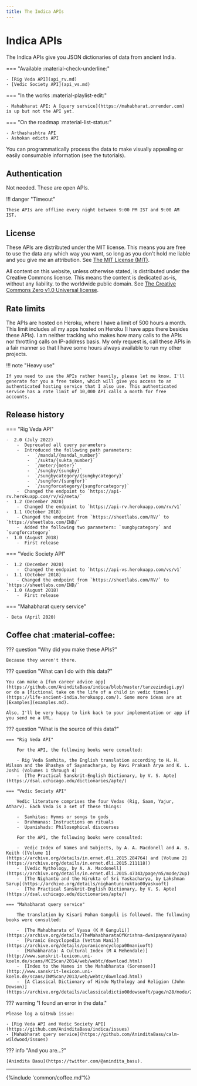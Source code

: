 ```yaml
---
title: The Indica APIs
---
```


# Indica APIs

The Indica APIs give you JSON dictionaries of data from ancient India.

=== "Available :material-check-underline:"

    - [Rig Veda API](api_rv.md)
	- [Vedic Society API](api_vs.md)

=== "In the works :material-playlist-edit:"

    - Mahabharat API: A [query service](https://mahabharat.onrender.com) is up but not the API yet.

=== "On the roadmap :material-list-status:"

    - Arthashashtra API
	- Ashokan edicts API

You can programmatically process the data to make visually appealing or easily consumable information (see the tutorials).

## Authentication

Not needed. These are open APIs.

!!! danger "Timeout"

    These APIs are offline every night between 9:00 PM IST and 9:00 AM IST.

## License

These APIs are distributed under the MIT license. This means you are free to use the data any which way you want, so long as you don't hold me liable and you give me an attribution. See [The MIT License (MIT)](https://opensource.org/licenses/MIT).

All content on this website, unless otherwise stated, is distributed under the Creative Commons license. This means the content is dedicated as-is, without any liability. to the worldwide public domain. See [The Creative Commons Zero v1.0 Universal license](https://wiki.creativecommons.org/wiki/CC0_FAQ).

## Rate limits

The APIs are hosted on Heroku, where I have a limit of 500 hours a month. This limit includes all my apps hosted on Heroku (I have apps there besides these APIs). I am neither tracking who makes how many calls to the APIs nor throttling calls on IP-address basis. My only request is, call these APIs in a fair manner so that I have some hours always available to run my other projects.

!!! note "Heavy use"

    If you need to use the APIs rather heavily, please let me know. I'll generate for you a free token, which will give you access to an authenticated hosting service that I also use. This authenticated service has a rate limit of 10,000 API calls a month for free accounts.

## Release history

=== "Rig Veda API"

    -  2.0 (July 2022)
	    -  Deprecated all query parameters
		-  Introduced the following path parameters:
		    -  `/mandal/{mandal_number}`
			-  `/sukta/{sukta_number}`
			-  `/meter/{meter}`
			-  `/sungby/{sungby}`
			-  `/sungbycategory/{sungbycategory}`
			-  `/sungfor/{sungfor}`
			-  `/sungforcategory/{sungforcategory}`
		-  Changed the endpoint to `https://api-rv.herokuapp.com/rv/v2/meta/`
	-  1.2 (December 2020)
	    -  Changed the endpoint to `https://api-rv.herokuapp.com/rv/v1`
	-  1.1 (October 2018)
	    - Changed the endpoint from `https://sheetlabs.com/RV/` to `https://sheetlabs.com/IND/`
		-  Added the following two parameters: `sungbycategory` and `sungforcategory`
	-  1.0 (August 2018)
	    -  First release

=== "Vedic Society API"

    -  1.2 (December 2020)
	    -  Changed the endpoint to `https://api-vs.herokuapp.com/vs/v1`
	-  1.1 (October 2018)
	    - Changed the endpoint from `https://sheetlabs.com/RV/` to `https://sheetlabs.com/IND/`
	-  1.0 (August 2018)
	    -  First release

=== "Mahabharat query service"

    - Beta (April 2020)

## Coffee chat :material-coffee:

??? question "Why did you make these APIs?"

    Because they weren't there.

??? question "What can I do with this data?"

    You can make a [fun career advice app](https://github.com/AninditaBasu/indica/blob/master/tarzezindagi.py) or do a [fictional take on the life of a child in vedic times](https://life-ancient-india.herokuapp.com/). Some more ideas are at [Examples](examples.md).

    Also, I'll be very happy to link back to your implementation or app if you send me a URL.

??? question "What is the source of this data?"

    === "Rig Veda API"

        For the API, the following books were consulted: 
		
		- Rig Veda Samhita, the English translation according to H. H. Wilson and the Bhashya of Sayanacharya, by Ravi Prakash Arya and K. L. Joshi (Volumes 1 through 4)
		-  [The Practical Sanskrit-English Dictionary, by V. S. Apte](https://dsal.uchicago.edu/dictionaries/apte/)

    === "Vedic Society API"
	
	    Vedic literature comprises the four Vedas (Rig, Saam, Yajur, Atharv). Each Veda is a set of these things:

	    -  Samhitas: Hymns or songs to gods
	    -  Brahmanas: Instructions on rituals
	    -  Upanishads: Philosophical discourses
	
	    For the API, the following books were consulted:
	
	    -  Vedic Index of Names and Subjects, by A. A. Macdonell and A. B. Keith ([Volume 1](https://archive.org/details/in.ernet.dli.2015.284764) and [Volume 2](https://archive.org/details/in.ernet.dli.2015.211118))
	    -  [Vedic Mythology, by A. A. Macdonell](https://archive.org/details/in.ernet.dli.2015.47343/page/n5/mode/2up)
	    -  [The Nighantu and the Nirukta of Sri Yaskacharya, by Lakshman Sarup](https://archive.org/details/nighantuniruktao00yaskuoft)
	    -  [The Practical Sanskrit-English Dictionary, by V. S. Apte](https://dsal.uchicago.edu/dictionaries/apte/)

    === "Mahabharat query service"
	
	    The translation by Kisari Mohan Ganguli is followed. The following books were consulted:
		
		-  [The Mahabharata of Vyasa (K M Ganguli)](https://archive.org/details/TheMahabharataOfKrishna-dwaipayanaVyasa)
	    -  [Puranic Encyclopedia (Vettam Mani)](https://archive.org/details/puranicencyclopa00maniuoft)
	    -  [Mahabharata: A Cultural Index (M A Mehendale)](http://www.sanskrit-lexicon.uni-koeln.de/scans/MCIScan/2014/web/webtc/download.html)
	    -  [Index to the Names in the Mahabharata (Sorensen)](http://www.sanskrit-lexicon.uni-koeln.de/scans/INMScan/2013/web/webtc/download.html)
	    -  [A Classical Dictionary of Hindu Mythology and Religion (John Dowson)](https://archive.org/details/aclassicaldictio00dowsuoft/page/n28/mode/2up)
		
??? warning "I found an error in the data."

    Please log a GitHub issue:
	
    - [Rig Veda API and Vedic Society API](https://github.com/AninditaBasu/indica/issues)
	- [Mahabharat query service](https://github.com/AninditaBasu/calm-wildwood/issues)

??? info "And you are...?"

    [Anindita Basu](https://twitter.com/@anindita_basu).

<hr/>

{%include 'common/coffee.md'%}